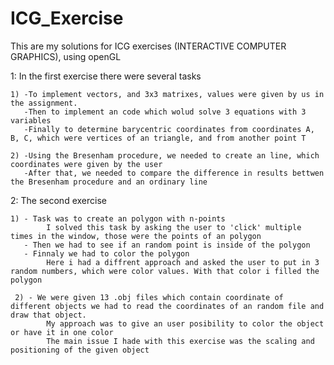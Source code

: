 # ICG_Exercise

This are my solutions for ICG exercises (INTERACTIVE COMPUTER GRAPHICS), using openGL

1: In the first exercise there were several tasks
    
    1) -To implement vectors, and 3x3 matrixes, values were given by us in the assignment.
       -Then to implement an code which wolud solve 3 equations with 3 variables
       -Finally to determine barycentric coordinates from coordinates A, B, C, which were vertices of an triangle, and from another point T
     
    2) -Using the Bresenham procedure, we needed to create an line, which coordinates were given by the user
       -After that, we needed to compare the difference in results bettwen the Bresenham procedure and an ordinary line
     
2: The second exercise 
    
    1) - Task was to create an polygon with n-points 
            I solved this task by asking the user to 'click' multiple times in the window, those were the points of an polygon
       - Then we had to see if an random point is inside of the polygon
       - Finnaly we had to color the polygon
            Here i had a diffrent approach and asked the user to put in 3 random numbers, which were color values. With that color i filled the polygon
            
     2) - We were given 13 .obj files which contain coordinate of different objects we had to read the coordinates of an random file and draw that object. 
            My approach was to give an user posibility to color the object or have it in one color
            The main issue I hade with this exercise was the scaling and positioning of the given object
            
